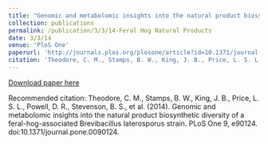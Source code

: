 ```yaml
---
title: "Genomic and metabolomic insights into the natural product biosynthetic diversity of a feral-hog-associated Brevibacillus laterosporus strain"
collection: publications
permalink: /publication/3/3/14-Feral Hog Natural Products
date: 3/3/14
venue: 'PloS One'
paperurl: 'http://journals.plos.org/plosone/article?id=10.1371/journal.pone.0090124'
citation: 'Theodore, C. M., Stamps, B. W., King, J. B., Price, L. S. L., Powell, D. R., Stevenson, B. S., et al. (2014). Genomic and metabolomic insights into the natural product biosynthetic diversity of a feral-hog-associated Brevibacillus laterosporus strain. PLoS One 9, e90124. doi:10.1371/journal.pone.0090124.'
---
```


<a href='http://journals.plos.org/plosone/article?id=10.1371/journal.pone.0090124'>Download paper here</a>

Recommended citation: Theodore, C. M., Stamps, B. W., King, J. B., Price, L. S. L., Powell, D. R., Stevenson, B. S., et al. (2014). Genomic and metabolomic insights into the natural product biosynthetic diversity of a feral-hog-associated Brevibacillus laterosporus strain. PLoS One 9, e90124. doi:10.1371/journal.pone.0090124.